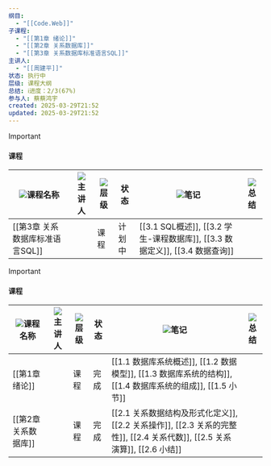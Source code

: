 ```yaml
---
纲目:
  - "[[Code.Web]]"
子课程:
  - "[[第1章 绪论]]"
  - "[[第2章 关系数据库]]"
  - "[[第3章 关系数据库标准语言SQL]]"
主讲人:
  - "[[周建平]]"
状态: 执行中
层级: 课程大纲
总结: ℹ️进度：2/3(67%)
参与人: 蔡蔡鸿宇
created: 2025-03-29T21:52
updated: 2025-03-29T21:52
---
```

> [!important]
> 
> #### 课程
> 
> |![](https://www.notion.so/icons/golf_gray.svg)课程名称|![](https://www.notion.so/icons/profile_gray.svg)主讲人|![](https://www.notion.so/icons/layers_gray.svg)层级|状态|![](https://www.notion.so/icons/pencil_gray.svg)笔记|![](https://www.notion.so/icons/info-alternate_gray.svg)总结|
> |---|---|---|---|---|---|
> |[[第3章 关系数据库标准语言SQL]]||课程|计划中|[[3.1 SQL概述]], [[3.2 学生-课程数据库]], [[3.3 数据定义]], [[3.4 数据查询]]||
> 
>   
>   

> [!important]
> 
> #### 课程
> 
> |![](https://www.notion.so/icons/golf_gray.svg)课程名称|![](https://www.notion.so/icons/profile_gray.svg)主讲人|![](https://www.notion.so/icons/layers_gray.svg)层级|状态|![](https://www.notion.so/icons/pencil_gray.svg)笔记|![](https://www.notion.so/icons/info-alternate_gray.svg)总结|
> |---|---|---|---|---|---|
> |[[第1章 绪论]]||课程|完成|[[1.1 数据库系统概述]], [[1.2 数据模型]], [[1.3 数据库系统的结构]], [[1.4 数据库系统的组成]], [[1.5 小节]]||
> |[[第2章 关系数据库]]||课程|完成|[[2.1 关系数据结构及形式化定义]], [[2.2 关系操作]], [[2.3 关系的完整性]], [[2.4 关系代数]], [[2.5 关系演算]], [[2.6 小结]]||
> 
>   
>
